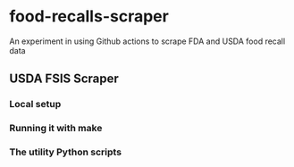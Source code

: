 # food-recalls-scraper

An experiment in using Github actions to scrape FDA and USDA food recall data

## USDA FSIS Scraper

### Local setup

### Running it with make

### The utility Python scripts
